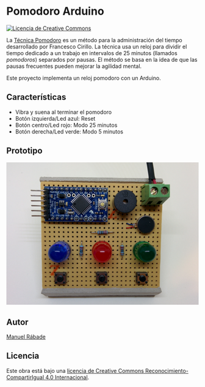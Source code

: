 Pomodoro Arduino
================

[![Licencia de Creative Commons][CC-IMG]][CC-HREF]

La [Técnica Pomodoro](http://pomodorotechnique.com/) es un método para
la administración del tiempo desarrollado por Francesco Cirillo. La
técnica usa un reloj para dividir el tiempo dedicado a un trabajo en
intervalos de 25 minutos (llamados *pomodoros*) separados por
pausas. El método se basa en la idea de que las pausas frecuentes
pueden mejorar la agilidad mental.

Este proyecto implementa un reloj pomodoro con un Arduino.

Características
---------------

* Vibra y suena al terminar el pomodoro
* Botón izquierda/Led azul: Reset
* Botón centro/Led rojo: Modo 25 minutos
* Botón derecha/Led verde: Modo 5 minutos

Prototipo
---------

![Prototipo](build/PomodoroArduino.jpg "Prototipo V1")

Autor
-----

[Manuel Rábade](http://rabade.net)

Licencia
--------

Este obra está bajo una [licencia de Creative Commons
Reconocimiento-CompartirIgual 4.0 Internacional][CC-HREF].

[CC-HREF]: http://creativecommons.org/licenses/by-sa/4.0/
[CC-IMG]: http://i.creativecommons.org/l/by-sa/4.0/80x15.png
